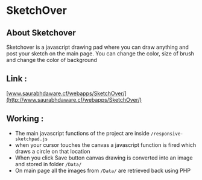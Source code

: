 # SketchOver

## About Sketchover 
   Sketchover is a javascript drawing pad where you can draw anything and post your sketch on the main page. You can change the color, size of brush and change the color of background
	
## Link : 
[www.saurabhdaware.cf/webapps/SketchOver/](http://www.saurabhdaware.cf/webapps/SketchOver/)


## Working :

- The main javascript functions of the project are inside `/responsive-sketchpad.js` 
- when your cursor touches the canvas a javascript function is fired which draws a circle on that location
- When you click Save button canvas drawing is converted into an image and stored in folder `/Data/`
- On main page all the images from `/Data/` are retrieved back using PHP
